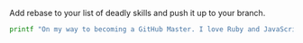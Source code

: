   Add rebase to your list of deadly skills and push it up to your branch.

  ```bash
  printf "On my way to becoming a GitHub Master. I love Ruby and JavaScript.